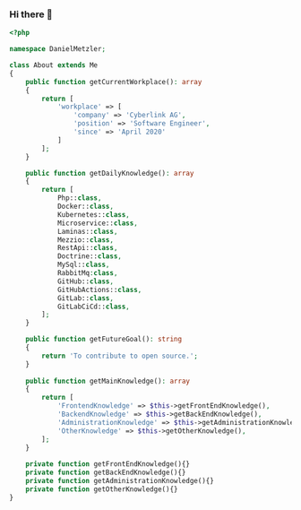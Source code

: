 ### Hi there 👋

<!--
**dmetzler1988/dmetzler1988** is a ✨ _special_ ✨ repository because its `README.md` (this file) appears on your GitHub profile.

Here are some ideas to get you started:

- 🔭 I’m currently working on ...
- 🌱 I’m currently learning ...
- 👯 I’m looking to collaborate on ...
- 🤔 I’m looking for help with ...
- 💬 Ask me about ...
- 📫 How to reach me: ...
- 😄 Pronouns: ...
- ⚡ Fun fact: ...

Examples:
- https://github.com/abhisheknaiidu/awesome-github-profile-readme
- https://github.com/kautukkundan/Awesome-Profile-README-templates
-->

```php
<?php

namespace DanielMetzler;

class About extends Me
{
    public function getCurrentWorkplace(): array
    {
        return [
            'workplace' => [
                'company' => 'Cyberlink AG',
                'position' => 'Software Engineer',
                'since' => 'April 2020'
            ]
        ];
    }

    public function getDailyKnowledge(): array
    {
        return [
            Php::class,
            Docker::class,
            Kubernetes::class,
            Microservice::class,
            Laminas::class,
            Mezzio::class,
            RestApi::class,
            Doctrine::class,
            MySql::class,
            RabbitMq:class,
            GitHub::class,
            GitHubActions::class,
            GitLab::class,
            GitLabCiCd::class,
        ];
    }

    public function getFutureGoal(): string
    {
        return 'To contribute to open source.';
    }
    
    public function getMainKnowledge(): array
    {
        return [
            'FrontendKnowledge' => $this->getFrontEndKnowledge(),
            'BackendKnowledge' => $this->getBackEndKnowledge(),
            'AdministrationKnowledge' => $this->getAdministrationKnowledge(),
            'OtherKnowledge' => $this->getOtherKnowledge(),
        ];
    }
    
    private function getFrontEndKnowledge(){}
    private function getBackEndKnowledge(){}
    private function getAdministrationKnowledge(){}
    private function getOtherKnowledge(){}
}
```
